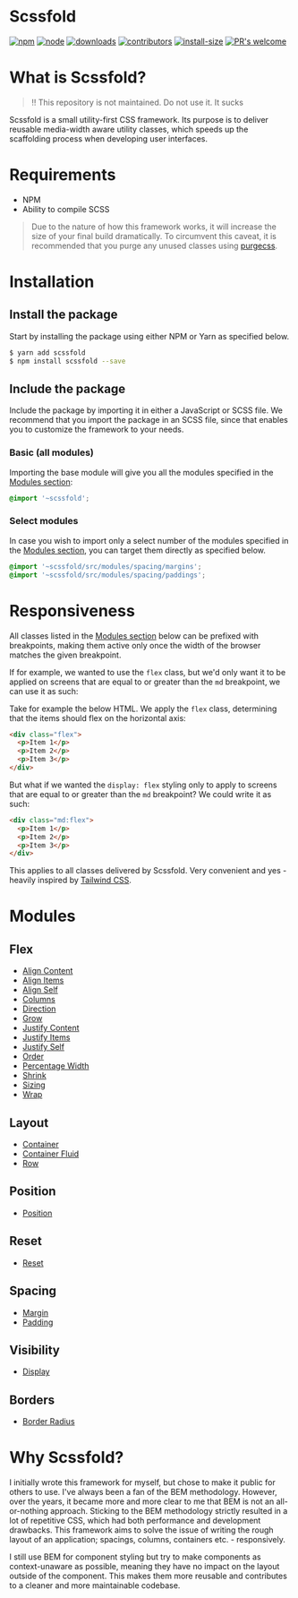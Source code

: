 # Scssfold

[![npm][npm]][npm-url]
[![node][node]][node-url]
[![downloads][downloads]][downloads-url]
[![contributors][contributors]][contributors-url]
[![install-size][install-size]][install-size-url]
[![PR's welcome][prs]][prs-url]

# What is Scssfold?

> ‼️ This repository is not maintained. Do not use it. It sucks

Scssfold is a small utility-first CSS framework. Its purpose is to deliver reusable media-width aware
utility classes, which speeds up the scaffolding process when developing user interfaces.

# Requirements

- NPM
- Ability to compile SCSS

> Due to the nature of how this framework works, it will increase the size of your final build dramatically.
> To circumvent this caveat, it is recommended that you purge any unused classes using [purgecss](/).

# Installation

## Install the package

Start by installing the package using either NPM or Yarn as specified below.

```bash
$ yarn add scssfold
$ npm install scssfold --save
```

## Include the package

Include the package by importing it in either a JavaScript or SCSS file. We recommend that you 
import the package in an SCSS file, since that enables you to customize the framework to your needs.

### Basic (all modules)

Importing the base module will give you all the modules specified in the [Modules section](#Modules):

```scss
@import '~scssfold';
```
### Select modules

In case you wish to import only a select number of the modules specified in the
[Modules section](#Modules), you can target them directly as specified below.

```scss
@import '~scssfold/src/modules/spacing/margins';
@import '~scssfold/src/modules/spacing/paddings';
```

# Responsiveness

All classes listed in the [Modules section](#Modules) below can be prefixed with breakpoints, making them active only once the width of the browser matches the given breakpoint.

If for example, we wanted to use the `flex` class, but we'd only want it to be applied on screens that are equal to or greater than the `md` breakpoint, we can use it as such:

Take for example the below HTML. We apply the `flex` class, determining that the items should flex on the horizontal axis:

```html
<div class="flex">
  <p>Item 1</p>
  <p>Item 2</p>
  <p>Item 3</p>
</div>
```

But what if we wanted the `display: flex` styling only to apply to screens that are equal to or greater than the `md` breakpoint? We could write it as such:

```html
<div class="md:flex">
  <p>Item 1</p>
  <p>Item 2</p>
  <p>Item 3</p>
</div>
```

This applies to all classes delivered by Scssfold. Very convenient and yes - heavily inspired by [Tailwind CSS](https://tailwindcss.com/).

# Modules

## Flex

- [Align Content](src/modules/flex/align-content.md)
- [Align Items](src/modules/flex/align-items.md)
- [Align Self](src/modules/flex/align-self.md)
- [Columns](src/modules/flex/columns.md)
- [Direction](src/modules/flex/direction.md)
- [Grow](src/modules/flex/grow.md)
- [Justify Content](src/modules/flex/justify-content.md)
- [Justify Items](src/modules/flex/justify-items.md)
- [Justify Self](src/modules/flex/justify-self.md)
- [Order](src/modules/flex/order.md)
- [Percentage Width](src/modules/flex/percentage.md)
- [Shrink](src/modules/flex/shrink.md)
- [Sizing](src/modules/flex/sizing.md)
- [Wrap](src/modules/flex/wrap.md)


## Layout
- [Container](src/modules/layout/container.md)
- [Container Fluid](src/modules/layout/container-fluid.md)
- [Row](src/modules/layout/row.md)

## Position

- [Position](src/modules/position/position.md)

## Reset

- [Reset](src/modules/reset/reset.md)

## Spacing

- [Margin](src/modules/spacing/margins.md)
- [Padding](src/modules/spacing/margins.md)

## Visibility

- [Display](src/modules/visibility/display.md)

## Borders

- [Border Radius](src/modules/borders/border-radius.md)

# Why Scssfold?

I initially wrote this framework for myself, but chose to make it public for others to use. I've always been a fan of the BEM methodology. However, over the years, it became more and more clear to me that BEM is not an all-or-nothing approach. Sticking to the BEM methodology strictly resulted in a lot of repetitive CSS, which had both performance and development drawbacks. This framework aims to solve the issue of writing the rough layout of an application; spacings, columns, containers etc. - responsively.

I still use BEM for component styling but try to make components as context-unaware as possible, meaning they have no impact on the layout outside of the component. This makes them more reusable and contributes to a cleaner and more maintainable codebase.

[contributors]: https://img.shields.io/github/contributors/erpedersen/scssfold.svg
[contributors-url]: https://github.com/erpedersen/scssfold/graphs/contributors
[downloads]: https://img.shields.io/npm/dm/scssfold.svg
[downloads-url]: https://img.shields.io/npm/dm/scssfold.svg
[install-size]: https://packagephobia.com/badge?p=webpack
[install-size-url]: https://packagephobia.com/result?p=webpack
[npm]: https://img.shields.io/npm/v/scssfold.svg
[npm-url]: https://npmjs.com/package/scssfold
[node]: https://img.shields.io/node/v/scssfold.svg
[node-url]: https://nodejs.org
[tests]: https://img.shields.io/travis/erpedersen/scssfold/master.svg
[tests-url]: https://travis-ci.org/erpedersen/scssfold
[prs]: https://img.shields.io/badge/PRs-welcome-brightgreen.svg
[prs-url]: https://github.com/ERPedersen/scssfold/pulls
[builds-url]: https://ci.appveyor.com/project/sokra/webpack/branch/master
[builds]: https://ci.appveyor.com/api/projects/status/github/webpack/webpack?svg=true
[builds2]: https://dev.azure.com/webpack/webpack/_apis/build/status/webpack.webpack
[builds2-url]: https://dev.azure.com/webpack/webpack/_build/latest?definitionId=3
[licenses-url]: https://app.fossa.io/projects/git%2Bhttps%3A%2F%2Fgithub.com%2Fwebpack%2Fwebpack?ref=badge_shield
[licenses]: https://app.fossa.io/api/projects/git%2Bhttps%3A%2F%2Fgithub.com%2Fwebpack%2Fwebpack.svg?type=shield
[cover]: https://img.shields.io/coveralls/webpack/webpack.svg
[cover-url]: https://coveralls.io/r/webpack/webpack/

